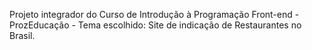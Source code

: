 Projeto integrador do Curso de Introdução à Programação Front-end - ProzEducação - Tema escolhido: Site de indicação de Restaurantes no Brasil.
